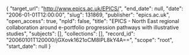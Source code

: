 {
  "target_url": "http://www.epics.ac.uk/EPICS/", 
  "end_date": null, 
  "date": "2006-01-01T12:00:00", 
  "slug": 131869, 
  "publisher": "epics.ac.uk", 
  "open_access": true, 
  "npld": false, 
  "title": "EPICS - North East regional collaboration around e-portfolio progression pathways with illustrative studies", 
  "subjects": [], 
  "collections": [], 
  "record_id": "20060101T120000/jGXovk1621oCM8lPL8kY4A==", 
  "scope": "root", 
  "start_date": null
}

